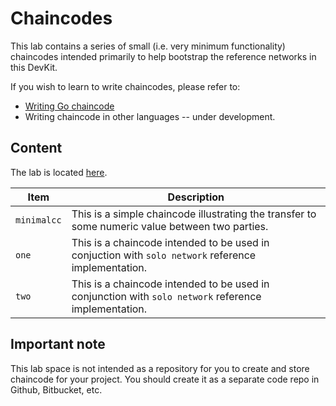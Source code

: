 # Chaincodes

This lab contains a series of small (i.e. very minimum functionality) chaincodes intended primarily to help bootstrap the reference networks in this DevKit.

If you wish to learn to write chaincodes, please refer to:

* [Writing Go chaincode](https://github.com/workingwithblockchain/writing-go-chaincodes)
* Writing chaincode in other languages -- under development.

## Content

The lab is located [here](../chaincodes/).

| Item | Description |
| --- | --- |
| `minimalcc` | This is a simple chaincode illustrating the transfer to some numeric value between two parties. |
| `one` | This is a chaincode intended to be used in conjuction with `solo network` reference implementation. |
| `two` | This is a chaincode intended to be used in conjunction with `solo network` reference implementation. |

## Important note

This lab space is not intended as a repository for you to create and store chaincode for your project. You should create it as a separate code repo in Github, Bitbucket, etc. 